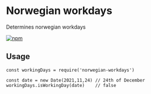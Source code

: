# Norwegian workdays
Determines norwegian workdays

[![npm](https://img.shields.io/npm/v/norwegian-workdays)](https://www.npmjs.com/package/norwegian-workdays)

## Usage 
```
const workingDays = require('norwegian-workdays')

const date = new Date(2021,11,24) // 24th of December
workingDays.isWorkingDay(date)    // false
```
